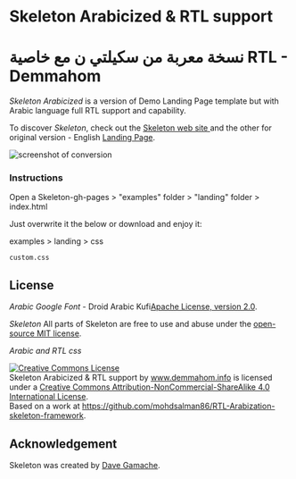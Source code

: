 # Skeleton Arabicized & RTL support
# نسخة معربة من سكيلتي ن مع خاصية RTL - Demmahom 


*Skeleton Arabicized* is a version of Demo Landing Page template but with Arabic language full RTL support and capability.

To discover *Skeleton*, check out the [Skeleton web site ](http://getskeleton.com/) and the other for original version - English  [Landing Page](https://github.com/dhg/Skeleton/tree/gh-pages).


![screenshot of conversion](http://arabic.demmahom.info/screen.png)

### Instructions

Open a Skeleton-gh-pages > "examples" folder   > "landing" folder  > index.html
 
Just overwrite it the below or download and enjoy it:

examples > landing > css 

```
custom.css
```

## License
*Arabic Google Font* - Droid Arabic Kufi[Apache License, version 2.0](http://fonts.gstatic.com/ea/droidarabickufi/v6/LICENSE.txt).


*Skeleton* All parts of Skeleton are free to use and abuse under the [open-source MIT license](https://github.com/dhg/Skeleton/blob/master/LICENSE.md).


*Arabic and RTL css* 

<a rel="license" href="http://creativecommons.org/licenses/by-nc-sa/4.0/"><img alt="Creative Commons License" style="border-width:0" src="https://i.creativecommons.org/l/by-nc-sa/4.0/80x15.png" /></a><br /><span xmlns:dct="http://purl.org/dc/terms/" property="dct:title">Skeleton Arabicized & RTL support</span> by <a xmlns:cc="http://creativecommons.org/ns#" href="www.demmahom.info" property="cc:attributionName" rel="cc:attributionURL">www.demmahom.info</a> is licensed under a <a rel="license" href="http://creativecommons.org/licenses/by-nc-sa/4.0/">Creative Commons Attribution-NonCommercial-ShareAlike 4.0 International License</a>.<br />Based on a work at <a xmlns:dct="http://purl.org/dc/terms/" href="https://github.com/mohdsalman86/RTL-Arabization-skeleton-framework" rel="dct:source">https://github.com/mohdsalman86/RTL-Arabization-skeleton-framework</a>.

## Acknowledgement

Skeleton was created by [Dave Gamache](https://twitter.com/dhg).